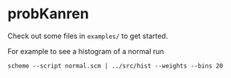 # probKanren

Check out some files in `examples/` to get started.

For example to see a histogram of a normal run

```
scheme --script normal.scm | ../src/hist --weights --bins 20
```
